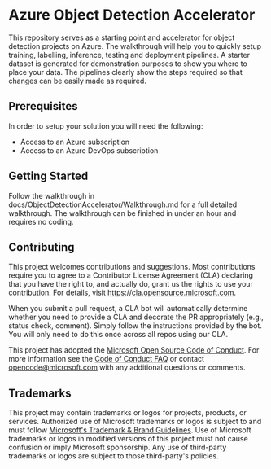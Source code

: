 # Azure Object Detection Accelerator

This repository serves as a starting point and accelerator for object detection projects on Azure. The walkthrough will help you to quickly setup training, labelling, inference, testing and deployment pipelines. A starter dataset is generated for demonstration purposes to show you where to place your data. The pipelines clearly show the steps required so that changes can be easily made as required.

## Prerequisites

In order to setup your solution you will need the following:

- Access to an Azure subscription
- Access to an Azure DevOps subscription

## Getting Started

Follow the walkthrough in docs/ObjectDetectionAccelerator/Walkthrough.md for a full detailed walkthrough. The walkthrough can be finished in under an hour and requires no coding.

## Contributing

This project welcomes contributions and suggestions.  Most contributions require you to agree to a
Contributor License Agreement (CLA) declaring that you have the right to, and actually do, grant us
the rights to use your contribution. For details, visit https://cla.opensource.microsoft.com.

When you submit a pull request, a CLA bot will automatically determine whether you need to provide
a CLA and decorate the PR appropriately (e.g., status check, comment). Simply follow the instructions
provided by the bot. You will only need to do this once across all repos using our CLA.

This project has adopted the [Microsoft Open Source Code of Conduct](https://opensource.microsoft.com/codeofconduct/).
For more information see the [Code of Conduct FAQ](https://opensource.microsoft.com/codeofconduct/faq/) or
contact [opencode@microsoft.com](mailto:opencode@microsoft.com) with any additional questions or comments.

## Trademarks

This project may contain trademarks or logos for projects, products, or services. Authorized use of Microsoft 
trademarks or logos is subject to and must follow 
[Microsoft's Trademark & Brand Guidelines](https://www.microsoft.com/en-us/legal/intellectualproperty/trademarks/usage/general).
Use of Microsoft trademarks or logos in modified versions of this project must not cause confusion or imply Microsoft sponsorship.
Any use of third-party trademarks or logos are subject to those third-party's policies.
